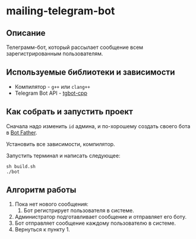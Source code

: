 # mailing-telegram-bot

## Описание

Телеграмм-бот, который рассылает сообщение всем зарегистрированным пользователям.

## Используемые библиотеки и зависимости

- Компилятор - `g++` или `clang++`
- Telegram Bot API - [tgbot-cpp](https://github.com/reo7sp/tgbot-cpp)

## Как собрать и запустить проект

Сначала надо изменить `id` админа, и по-хорошему создать своего бота в [Bot Father](https://t.me/botfather).

Установить все зависимости, компилятор.

Запустить терминал и написать следующее:

```console
sh build.sh
./bot
```

## Алгоритм работы

1. Пока нет нового сообщения:
   1. Бот регистрирует пользователя в системе.
2. Администратор подготавливает сообщение и отправляет его боту.
3. Бот отправляет сообщение каждому пользователю в системе.
4. Вернуться к пункту 1.
